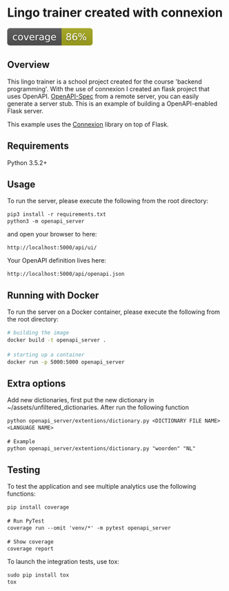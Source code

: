 # Lingo trainer created with connexion
![Alt text](openapi_server/test/coverage.svg)


## Overview
This lingo trainer is a school project created for the course 'backend programming'. 
With the use of connexion I created an flask project that uses OpenAPI. [OpenAPI-Spec](https://openapis.org) 
from a remote server, you can easily generate a server stub. This is an example of building a OpenAPI-enabled Flask server.

This example uses the [Connexion](https://github.com/zalando/connexion) library on top of Flask.

## Requirements
Python 3.5.2+

## Usage
To run the server, please execute the following from the root directory:

```
pip3 install -r requirements.txt
python3 -m openapi_server
```

and open your browser to here:

```
http://localhost:5000/api/ui/
```

Your OpenAPI definition lives here:

```
http://localhost:5000/api/openapi.json
```

## Running with Docker

To run the server on a Docker container, please execute the following from the root directory:

```bash
# building the image
docker build -t openapi_server .

# starting up a container
docker run -p 5000:5000 openapi_server
```

## Extra options
Add new dictionaries, first put the new dictionary in ~/assets/unfiltered_dictionaries.
After run the following function
```
python openapi_server/extentions/dictionary.py <DICTIONARY FILE NAME> <LANGUAGE NAME>

# Example
python openapi_server/extentions/dictionary.py "woorden" "NL"
```

## Testing

To test the application and see multiple analytics use the following functions:

```
pip install coverage

# Run PyTest
coverage run --omit 'venv/*' -m pytest openapi_server

# Show coverage
coverage report
```

To launch the integration tests, use tox:
```
sudo pip install tox
tox
```

